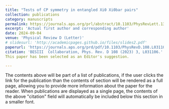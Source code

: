 ```yaml
---
title: "Tests of CP symmetry in entangled Xi0 Xi0bar pairs"
collection: publications
category: manuscripts
permalink: https://journals.aps.org/prl/abstract/10.1103/PhysRevLett.133.101902
excerpt: 'Actual first author and corresponding author'
date: 2024-09-04
venue: 'Physical Review D (Letter)'
# slidesurl: 'http://academicpages.github.io/files/slides2.pdf'
paperurl: 'https://journals.aps.org/prd/pdf/10.1103/PhysRevD.108.L031106'
citation: 'BESIII  Collaboration, Phys. Rev. D 108 (2023) 3, L031106.'
This paper has been selected as an Editor's suggestion.

---
```


The contents above will be part of a list of publications, if the user clicks the link for the publication than the contents of section will be rendered as a full page, allowing you to provide more information about the paper for the reader. When publications are displayed as a single page, the contents of the above "citation" field will automatically be included below this section in a smaller font.
